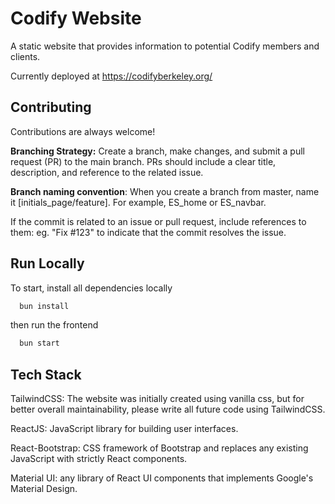 
# Codify Website

A static website that provides information to potential Codify members and clients.

Currently deployed at https://codifyberkeley.org/




## Contributing

Contributions are always welcome!

**Branching Strategy:**
Create a branch, make changes, and submit a pull request (PR) to the main branch. PRs should include a clear title, description, and reference to the related issue.

**Branch naming convention**: When you create a branch from master, name it [initials_page/feature]. For example, ES_home or ES_navbar.

If the commit is related to an issue or pull request, include references to them: eg. "Fix #123" to indicate that the commit resolves the issue.

## Run Locally

To start, install all dependencies locally
```bash
  bun install
```

then run the frontend

```bash
  bun start
```


## Tech Stack

TailwindCSS: The website was initially created using vanilla css, but for better overall maintainability, please write all future code using TailwindCSS.

ReactJS: JavaScript library for building user interfaces.

React-Bootstrap: CSS framework of Bootstrap and replaces any existing JavaScript with strictly React components.

Material UI: any library of React UI components that implements Google's Material Design.


